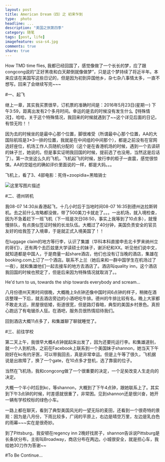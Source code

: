 ```yaml
---
layout: post
title: American Dream（四）之 初来乍到
type:  photo
headline: ...
description: "美国之旅第四季"
category: 随笔
tags: [post, life]
imagefeature: usa-s4.jpg
comments: true
share: true
---
```


How TMD time flies, 我都已经回国了，感觉像做了一个长长的梦，应了跟congcong说的“正好黑夜和白天颠倒就像做梦”，只是这个梦持续了将近半年。本来应该在美国写这些日记的，但是因为初到异国他乡，杂七杂八事情太多，一直不想写。回来了会继续写完~~~

#一、起飞

继上一章，其实我买票很早，订机票的准确时间是：2016年5月23日(星期一) 下午3:59，距离出发有2个多月时间。幸运的是去的时候没有发生什么【特殊情况】，哈哈，关于这个特殊情况，我回来的时候就遇到了~~这个详见后面的日记，有惊无险！！

因为去的时候坐的是最中心那个位置，脚很难受（所谓最中心那个位置，AA的大国际航班是3*3一排的位置，我就是在中间组的中间那个），都是之前没有在官网选好座位，机场工作人员随机分配的（这个是在香港机场的时候，遇到一个去读研的妹子兰，她说的。但是事实证明我回国的时候，提前选了也没用，当然这是后话了）。第一次坐这么久的飞机，飞机起飞的时候，放行李的柜子一直震，感觉很惊悚。AA的空姐也的确如评价里面说的一样，都是大妈。。。

飞机上，看了3、4部电影：死侍+zoopidia+黑暗骑士

![这里写图片描述](http://img.blog.csdn.net/20170108205259148?watermark/2/text/aHR0cDovL2Jsb2cuY3Nkbi5uZXQvU2N5dGhlNjY2/font/5a6L5L2T/fontsize/400/fill/I0JBQkFCMA==/dissolve/70/gravity/SouthEast)

#二、德州转机

我08-07 14:30从香港起飞，十几小时后于当地时间08-07 16:35到德州达拉斯转机。去之前什么攻略都没做，带了500美刀卡就走了。。。一出机场，就入境检查，因为不急着赶下一班飞机（下一班是次日08:50，事实上我等到了10点多），就慢慢排队，有点类似签证时候的长龙队伍。大概过了40分钟，美国负责安全的官员友好的给我签了入境章，于是就正式入境美国了！！

在luggage claim的地方等行李，认识了集雄（华科本科直接申去北卡罗来纳州立的哥们），还有两个去匹兹堡大学读硕士的妹子，谢沂杞和XX。听见他们说中文，就知道都是中国人，于是商量一起share酒店，他们也没有订当晚的酒店，集雄在booking.com上订了一个酒店。联系不上兰（她后来和一群中国学生在机场过了一夜），就和集雄他们一起去接车的地方去酒店了。酒店叫quality inn，这个酒店我回国的时候也预定了，但是后来因为特殊情况就取消了。。

He'd turn to us, towards the ship towards everybody and scream...

八月份德州天黑时间很晚，大概晚上9点钟还像中国时间6点钟的样子，稍微在酒店整理一下后，就去酒店旁边的小酒吧吃牛排。德州的牛排比较有名。晚上大家都不敢走太远，房屋很低矮，街道很宽，但是路灯昏暗，典型的美国乡村景色。真担心跑远了有电锯杀人狂。在酒吧，服务员很热情招待我们。

回到酒店大概11点多了，和集雄聊了聊就睡觉了。

#三、前往学校

第二天上午，我很早大概4点钟就起床出发了，因为还要托运行李。和集雄道别，就一个人到机场，之前在Facebook上联系到一个美国妹子shannon，她当天下午刚好在kc有约牙医，可以带我回去，真是非常幸运。但是上午等了很久，飞机据说是出故障了，换了一个gate，在10点多才登机，选了靠窗的位子。

当然在飞机场，我和congcong做了一个很重要的决定，一个足矣改变人生走向的决定。

大概一个半小时后到kc，等shannon，大概到了下午4点钟，跟她联系上了。其实到下午3点钟的时候，时差感就很重了，非常困。见到shannon还是很兴奋，她开一辆有学校校标的绿色小车。

一路上都在聊天，看到了典型美国风光的一望无际的麦田，还看到一个很奇特的景观：因为是八月份，下雨比较多，广阔的平原上，右边是晴空万里，左边是乳白色的雨幕~~~实在是很奇妙。

到了Pittsburg，我安顿在regency inn 2晚好找房子，shannon告诉说Pittsburg是长条状分布，主街叫Broadway，商店分布在两边。小城很安全，就是担心车，我给她30刀作为答谢~~

#To Be Continue...
